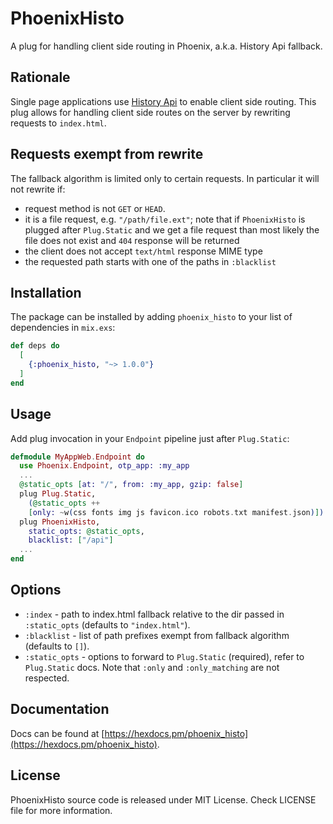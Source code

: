 # PhoenixHisto

A plug for handling client side routing in Phoenix, a.k.a. History Api fallback.

## Rationale

Single page applications use [History Api](https://developer.mozilla.org/en/docs/Web/API/History)
to enable client side routing. This plug allows for handling client side routes on the server
by rewriting requests to `index.html`.

## Requests exempt from rewrite

The fallback algorithm is limited only to certain requests. In particular it will not rewrite if:
- request method is not `GET` or `HEAD`.
- it is a file request, e.g. `"/path/file.ext"`; note that if `PhoenixHisto`
is plugged after `Plug.Static` and we get a file request than most likely the file
does not exist and `404` response will be returned
- the client does not accept `text/html` response MIME type
- the requested path starts with one of the paths in `:blacklist`

## Installation

The package can be installed by adding `phoenix_histo` to your list of dependencies in `mix.exs`:

```elixir
def deps do
  [
    {:phoenix_histo, "~> 1.0.0"}
  ]
end
```

## Usage

Add plug invocation in your `Endpoint` pipeline just after `Plug.Static`:

```elixir
defmodule MyAppWeb.Endpoint do
  use Phoenix.Endpoint, otp_app: :my_app
  ...
  @static_opts [at: "/", from: :my_app, gzip: false]
  plug Plug.Static,
    (@static_opts ++
    [only: ~w(css fonts img js favicon.ico robots.txt manifest.json)])
  plug PhoenixHisto,
    static_opts: @static_opts,
    blacklist: ["/api"]
  ...
end
```

## Options

  - `:index` - path to index.html fallback relative to the dir passed in
`:static_opts` (defaults to `"index.html"`).
  - `:blacklist` - list of path prefixes exempt from fallback algorithm
(defaults to `[]`).
  - `:static_opts` - options to forward to `Plug.Static` (required), refer to
`Plug.Static` docs. Note that `:only` and `:only_matching`
are not respected.

## Documentation
Docs can be found at [https://hexdocs.pm/phoenix_histo](https://hexdocs.pm/phoenix_histo).

## License

PhoenixHisto source code is released under MIT License.
Check LICENSE file for more information.
